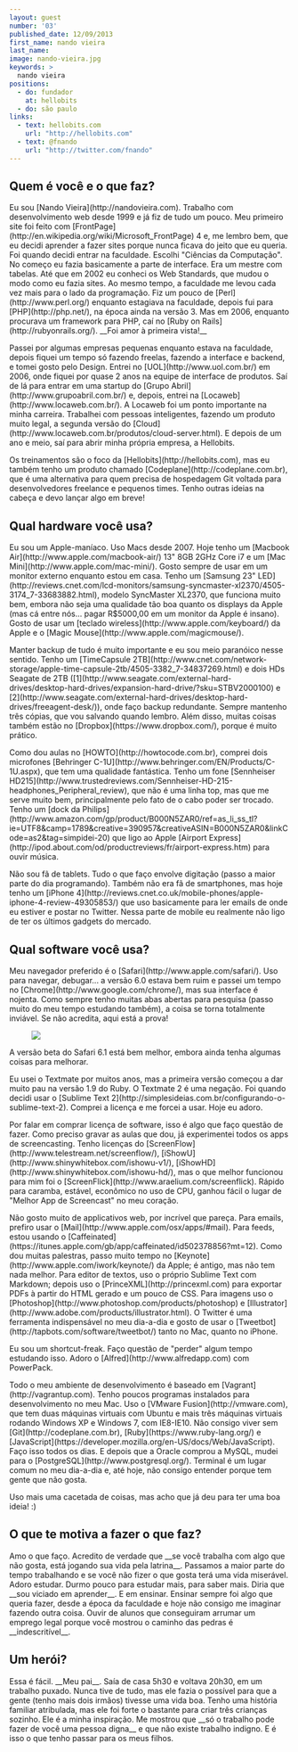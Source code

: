 ```yaml
---
layout: guest
number: '03'
published_date: 12/09/2013
first_name: nando vieira
last_name:
image: nando-vieira.jpg
keywords: >
  nando vieira
positions:
  - do: fundador
    at: hellobits
  - do: são paulo
links:
  - text: hellobits.com
    url: "http://hellobits.com"
  - text: @fnando
    url: "http://twitter.com/fnando"
---
```

<section class="question">
  <div class="wrapper">
    <div class="question-title-area">
      <h2 class="question-title">Quem é você e o que faz?</h2>
    </div>
    <div class="question-content-area">
      <div class="question-content text">
        <p>
          Eu sou [Nando Vieira](http://nandovieira.com). Trabalho com
          desenvolvimento web desde 1999 e já fiz de tudo um pouco. Meu primeiro
          site foi feito com
          [FrontPage](http://en.wikipedia.org/wiki/Microsoft_FrontPage) 4 e, me
          lembro bem, que eu decidi aprender a fazer sites porque nunca ficava
          do jeito que eu queria. Foi quando decidi entrar na faculdade. Escolhi
          "Ciências da Computação". No começo eu fazia basicamente a parte de
          interface. Era um mestre com tabelas. Até que em 2002 eu conheci os
          Web Standards, que mudou o modo como eu fazia sites. Ao mesmo tempo, a
          faculdade me levou cada vez mais para o lado da programação. Fiz um
          pouco de [Perl](http://www.perl.org/) enquanto estagiava na faculdade,
          depois fui para [PHP](http://php.net/), na época ainda na versão 3.
          Mas em 2006, enquanto procurava um framework para PHP, caí no
          [Ruby on Rails](http://rubyonrails.org/).
          __Foi amor à primeira vista!__
        </p>
        <p>
          Passei por algumas empresas pequenas enquanto estava na faculdade,
          depois fiquei um tempo só fazendo freelas, fazendo a interface e
          backend, e tomei gosto pelo Design. Entrei no
          [UOL](http://www.uol.com.br/) em 2006, onde fiquei por quase 2 anos na
          equipe de interface de produtos. Saí de lá para entrar em uma startup
          do [Grupo Abril](http://www.grupoabril.com.br/) e, depois, entrei na
          [Locaweb](http://www.locaweb.com.br/). A Locaweb foi um ponto
          importante na minha carreira. Trabalhei com pessoas inteligentes,
          fazendo um produto muito legal, a segunda versão do
          [Cloud](http://www.locaweb.com.br/produtos/cloud-server.html). E
          depois de um ano e meio, saí para abrir minha própria empresa, a
          Hellobits.
        </p>
        <p>
          Os treinamentos são o foco da [Hellobits](http://hellobits.com), mas
          eu também tenho um produto chamado
          [Codeplane](http://codeplane.com.br), que é uma alternativa para quem
          precisa de hospedagem Git voltada para desenvolvedores freelance e
          pequenos times. Tenho outras ideias na cabeça e devo lançar algo em
          breve!
        </p>
      </div>
    </div>
  </div>
</section>

<section class="question">
  <div class="wrapper">
    <div class="question-title-area">
      <h2 class="question-title">Qual hardware você usa?</h2>
    </div>
    <div class="question-content-area">
      <div class="question-content text">
        <p>
          Eu sou um Apple-maníaco. Uso Macs desde 2007. Hoje tenho um
          [Macbook Air](http://www.apple.com/macbook-air/) 13" 8GB 2GHz Core i7 e um
          [Mac Mini](http://www.apple.com/mac-mini/). Gosto sempre de usar em um
          monitor externo enquanto estou em casa. Tenho um
          [Samsung 23" LED](http://reviews.cnet.com/lcd-monitors/samsung-syncmaster-xl2370/4505-3174_7-33683882.html),
          modelo SyncMaster XL2370, que funciona muito bem, embora não seja uma
          qualidade tão boa quanto os displays da Apple (mas cá entre nós...
          pagar R$5000,00 em um monitor da Apple é insano). Gosto de usar um
          [teclado wireless](http://www.apple.com/keyboard/) da Apple e o
          [Magic Mouse](http://www.apple.com/magicmouse/).
        </p>
        <p>
          Manter backup de tudo é muito importante e eu sou meio paranóico nesse
          sentido. Tenho um
          [TimeCapsule 2TB](http://www.cnet.com/network-storage/apple-time-capsule-2tb/4505-3382_7-34837269.html)
          e dois HDs Seagate de 2TB
          ([1](http://www.seagate.com/external-hard-drives/desktop-hard-drives/expansion-hard-drive/?sku=STBV2000100)
          e [2](http://www.seagate.com/external-hard-drives/desktop-hard-drives/freeagent-desk/)),
          onde faço backup redundante. Sempre mantenho três cópias, que vou
          salvando quando lembro. Além disso, muitas coisas também estão no
          [Dropbox](https://www.dropbox.com/), porque é muito prático.
        </p>
        <p>
          Como dou aulas no [HOWTO](http://howtocode.com.br), comprei dois
          microfones [Behringer C-1U](http://www.behringer.com/EN/Products/C-1U.aspx),
          que tem uma qualidade fantástica. Tenho um fone
          [Sennheiser HD215](http://www.trustedreviews.com/Sennheiser-HD-215-headphones_Peripheral_review),
          que não é uma linha top, mas que me serve muito bem, principalmente
          pelo fato de o cabo poder ser trocado. Tenho um
          [dock da Philips](http://www.amazon.com/gp/product/B000N5ZAR0/ref=as_li_ss_tl?ie=UTF8&camp=1789&creative=390957&creativeASIN=B000N5ZAR0&linkCode=as2&tag=simpidei-20)
          que ligo ao Apple [Airport Express](http://ipod.about.com/od/productreviews/fr/airport-express.htm)
          para ouvir música.
        </p>
        <p>
          Não sou fã de tablets. Tudo o que faço envolve digitação (passo a
          maior parte do dia programando). Também não era fã de smartphones, mas
          hoje tenho um [iPhone 4](http://reviews.cnet.co.uk/mobile-phones/apple-iphone-4-review-49305853/)
          que uso basicamente para ler emails de onde eu estiver e postar no
          Twitter. Nessa parte de mobile eu realmente não ligo de ter os últimos
          gadgets do mercado.
        </p>
      </div>
    </div>
  </div>
</section>

<section class="question">
  <div class="wrapper">
    <div class="question-title-area">
      <h2 class="question-title">Qual software você usa?</h2>
    </div>
    <div class="question-content-area">
      <div class="question-content text">
        <p>
          Meu navegador preferido é o [Safari](http://www.apple.com/safari/).
          Uso para navegar, debugar... a versão 6.0 estava bem ruim e passei um
          tempo no [Chrome](http://www.google.com/chrome/), mas sua interface é
          nojenta. Como sempre tenho muitas abas abertas para pesquisa (passo
          muito do meu tempo estudando também), a coisa se torna totalmente
          inviável. Se não acredita, aqui está a prova!
        </p>
        <figure>
          <img src="/images/content/nando-vieira-chrome.png" class="image-fit" />
        </figure>
        <p>
          A versão beta do Safari 6.1 está bem melhor, embora ainda tenha
          algumas coisas para melhorar.
        </p>
        <p>
          Eu usei o Textmate por muitos anos, mas a primeira versão começou a
          dar muito pau na versão 1.9 do Ruby. O Textmate 2 é uma negação. Foi
          quando decidi usar o
          [Sublime Text 2](http://simplesideias.com.br/configurando-o-sublime-text-2).
          Comprei a licença e me forcei a usar. Hoje eu adoro.
        </p>
        <p>
          Por falar em comprar licença de software, isso é algo que faço questão
          de fazer. Como preciso gravar as aulas que dou, já experimentei todos
          os apps de screencasting. Tenho licenças do
          [ScreenFlow](http://www.telestream.net/screenflow/),
          [iShowU](http://www.shinywhitebox.com/ishowu-v1/),
          [iShowHD](http://www.shinywhitebox.com/ishowu-hd/), mas o que melhor
          funcionou para mim foi o
          [ScreenFlick](http://www.araelium.com/screenflick). Rápido para
          caramba, estável, econômico no uso de CPU, ganhou fácil o lugar de
          "Melhor App de Screencast" no meu coração.
        </p>
        <p>
          Não gosto muito de applicativos web, por incrível que pareça. Para
          emails, prefiro usar o [Mail](http://www.apple.com/osx/apps/#mail).
          Para feeds, estou usando o
          [Caffeinated](https://itunes.apple.com/gb/app/caffeinated/id502378856?mt=12).
          Como dou muitas palestras, passo muito tempo no
          [Keynote](http://www.apple.com/iwork/keynote/) da Apple; é antigo, mas
          não tem nada melhor. Para editor de textos, uso o próprio Sublime Text
          com Markdown; depois uso o
          [PrinceXML](http://princexml.com) para exportar PDFs à partir do HTML
          gerado e um pouco de CSS. Para imagens uso o
          [Photoshop](http://www.photoshop.com/products/photoshop) e
          [Illustrator](http://www.adobe.com/products/illustrator.html).
          O Twitter é uma ferramenta indispensável no meu dia-a-dia e gosto de
          usar o [Tweetbot](http://tapbots.com/software/tweetbot/) tanto no Mac,
          quanto no iPhone.
        </p>
        <p>
          Eu sou um shortcut-freak. Faço questão de "perder" algum tempo
          estudando isso. Adoro o [Alfred](http://www.alfredapp.com) com
          PowerPack.
        </p>
        <p>
          Todo o meu ambiente de desenvolvimento é baseado em
          [Vagrant](http://vagrantup.com). Tenho poucos programas instalados
          para desenvolvimento no meu Mac. Uso o [VMware Fusion](http://vmware.com),
          que tem duas máquinas virtuais com Ubuntu e mais três máquinas
          virtuais rodando Windows XP e Windows 7, com IE8-IE10.
          Não consigo viver sem [Git](http://codeplane.com.br),
          [Ruby](https://www.ruby-lang.org/) e
          [JavaScript](https://developer.mozilla.org/en-US/docs/Web/JavaScript).
          Faço isso todos os dias. E depois que a Oracle comprou a
          MySQL, mudei para o [PostgreSQL](http://www.postgresql.org/).
          Terminal é um lugar comum no meu dia-a-dia e, até hoje, não consigo
          entender porque tem gente que não gosta.
        </p>
        <p>
          Uso mais uma cacetada de coisas, mas acho que já deu para ter uma boa
          ideia! :)
        </p>
      </div>
    </div>
  </div>
</section>

<section class="question">
  <div class="wrapper">
    <div class="question-title-area">
      <h2 class="question-title">O que te motiva a fazer o que faz?</h2>
    </div>
    <div class="question-content-area">
      <div class="question-content text">
        <p>
          Amo o que faço. Acredito de verdade que __se você trabalha com algo
          que não gosta, está jogando sua vida pela latrina__. Passamos a maior
          parte do tempo trabalhando e se você não fizer o que gosta terá uma
          vida miserável. Adoro estudar. Durmo pouco para estudar mais, para
          saber mais. Diria que __sou viciado em aprender__. E em ensinar.
          Ensinar sempre foi algo que queria fazer, desde a época da faculdade e
          hoje não consigo me imaginar fazendo outra coisa. Ouvir de alunos que
          conseguiram arrumar um emprego legal porque você mostrou o caminho das
          pedras é __indescritível__.
        </p>
      </div>
    </div>
  </div>
</section>

<section class="question">
  <div class="wrapper">
    <div class="question-title-area">
      <h2 class="question-title">Um herói?</h2>
    </div>
    <div class="question-content-area">
      <div class="question-content text">
        <p>
          Essa é fácil. __Meu pai__. Saía de casa 5h30 e voltava 20h30, em um
          trabalho puxado. Nunca tive de tudo, mas ele fazia o possível para que
          a gente (tenho mais dois irmãos) tivesse uma vida boa. Tenho uma
          história familiar atribulada, mas ele foi forte o bastante para criar
          três crianças sozinho. Ele é a minha inspiração. Me mostrou que __só o
          trabalho pode fazer de você uma pessoa digna__ e que não existe
          trabalho indigno. E é isso o que tenho passar para os meus filhos.
        </p>
      </div>
    </div>
  </div>
</section>